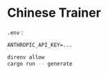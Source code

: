 # Chinese Trainer

``.env`` :


```text
ANTHROPIC_API_KEY=...
```

```bash
direnv allow
cargo run -- generate
```
